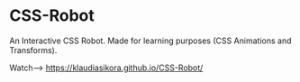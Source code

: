 # CSS-Robot
An Interactive CSS Robot.
Made for learning purposes (CSS Animations and Transforms).

Watch--> https://klaudiasikora.github.io/CSS-Robot/
